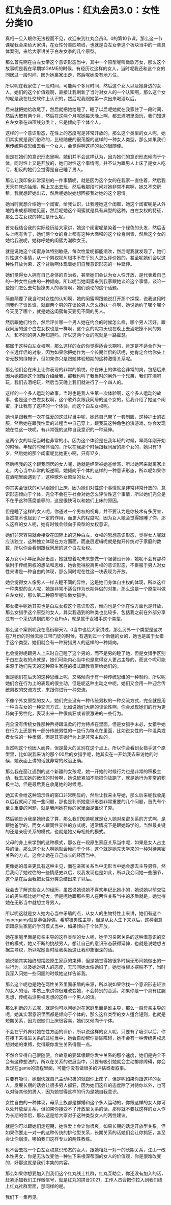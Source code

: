 # 红丸会员3.0Plus：红丸会员3.0：女性分类10

真相一旦入眼你无法视而不见，欢迎来到红丸会员3。0的第10节课，那么这一节课呢我会来给大家讲，在女性分类四项线，也就是白左女拳这个板块当中的一些具体案例，来给大家讲关于白左女拳的几个原型。

那么首先啊在白左女拳这个意识形态当中，其中一个原型呢叫做歌万女，那么这个故事呢是我在早期学GAME的时候，有经历过这样的女人，当时呢我还和这个女的同居过一段时间，因为她离家出走，然后呢她没有地方住。

所以呢在我家住了一段时间，可能两个多月时间，然后这个女人以及她身边的女人，她们的这个价值观啊，直接让我刷新了当时对女人的一个认知啊，那么这个女的呢是我在社交软件上认识的，然后呢我跟她第一次出来喝酒以后。

后来就把她给收尾了，然后就把她给睡了，睡了以后呢她就在我家住了一段时间，然后大概有两个月，然后在这两个月呢她每天晚上啊，都去酒吧里面玩，我们知道白左女拳在四项线分类上，它是倾向于个体个人。

这样的一个意识形态，在性上的态度呢是非常开放的，那么这个类型的女人呢，她们其实就是我们俗称的，比较随便的很荡腹的这样的一种女人类型，那么如果我们用传统男权思维去看一个女人，会觉得啊这样的女的很随便。

但是在她们的意识形态里啊，她们并不会这样认为，因为她们的意识形态倾向于个体，同时性上又是开放的，她们对性这个事情呢，并不认为跟男人上床了是女人吃亏，相反的她们会觉得是自己睡了男人。

那么让我印象非常深刻的一件事情呢，就是因为这个女的在我家一直住着，然后我天天在床边抽烟，晚上又出去玩，然后我那段时间对她非常不爽啊，她又不交房租，我就想赶她出去，然后呢她说她想回报我对她的这个恩情。

她当时就想介绍她一个闺蜜，给我认识，让我睡她这个闺蜜，她这个闺蜜呢是从外地跑来成都跟她见面，然后呢她这个闺蜜就是具有典型的这种，白左女权的特征，那么白左女权的特征是什么呢。

首先我结合我的实际经历给大家讲，她这个闺蜜呢是染着一个绿色的头发，然后舌头上呢有舌丁，她们两个女的身上都有这种大面积的这个纹身刺青，然后这个女的她给我说呢，她称呼她的闺蜜为潮吹女王。

就是说她这个闺蜜身体特别敏感，每次性爱呢都能潮吹，然后呢我就发现了，她们对性这个事情，从一个男权视角根本不在乎别人怎么评价她的，甚至呢她们会以这种性开放为荣，这个背后啊体现着她们自我意识形态的一种延伸。

她们觉得女人拥有自己身体的自治权，甚至她们会认为女人性开放，是代表着自己的一种女性自由的一种倾向，所以呢当她闺蜜来到我家跟她谈论这个事情，谈论一些她们怎么去勾搭撩男人的事情啊，她们谈论的这个话题。

简直颠覆了我当时对女性的认知啊，她的闺蜜啊跟她说打开那个探探，说我这段时间我约了谁谁谁，就跟两个男的在谈论男人怎么撩妹一样啊，她说她约了哪个哪个今天见了哪个，就是她这闺蜜每天要见不同的男人。

然后跟他们约会，然后评价哪一个男人她在约会的时候怎么样，哪个男人活好，跟我同居的这个白左女权也是一样啊，这个女的呢每天也在晚上去酒吧撩不同的男人，和不同的男人睡知道吗，所以这两个女的呢就是一路霍瑟。

都属于这种白左女权啊，那么这样的女的你觉得适合长期吗，肯定是不适合作为一个长远伴侣的对象，因为如果你把她作为一个长期伴侣的话呢，她肯定会给你头上带无数的绿帽子，但如果你只是跟她体验短期的这种激情关系呢。

那么他们会在床上让你表现的非常的愉悦，你在床上的体验会非常的爽，包括后来因为她把她这个闺蜜介绍给我，那我也叫了我当时的另外一个兄弟，我们在酒吧玩，我们去酒吧玩，然后当天晚上我们就进行了一个四人的。

这样的一个多人运动的故事，当时也是我人生第一次体验啊，这个多人运动的故事，也是这个白左女权啊，这个歌外女跟我同居的这个女的，给我介绍了她这个闺蜜，才让我有了这样的一个体验，而这个白左女权呢。

她也是跟我有一次在性爱的这过程当中呢，她还自己带了一套制服，这种护士的衣服，然后她在跟我性爱的过程当中自己穿上，跟我玩这种角色扮演游戏，你会发现她在性这一块呢，有非常强的这种自我意识的一种延伸。

这两个女的年纪当时也非常的小，因为这个体验是在我年轻的时候，早两年刚开始的时候，年轻的时候体验的，所以在我那个时候跟我同居的那个女的，她只有19岁，然后她的那个闺蜜呢比她更小啊，只有17岁。

然后呢我的这个跟我同居的女人呢，她就是经常被她爸给骂，所以她回来就离家出走，内心当中非常的叛逆啊，她倾向于个体的这样的一种意识形态，所以呢如果你在酒吧里面遇到了，这种歌外女原型的女人。

你其实会很快的可以跟她们上床，因为她们对性这个事情就是非常非常开放的，意识形态倾向于个体，完全不会在乎社会对她怎么评价性这个事情，所以她们完全是不在乎这种荡腐羞辱的，这是很快可以和她们上床的原因。

但是睡了这样的女人呢，你通过一个男权的视角，并不要认为是你技术有多厉害，当然技术也起到了一定的作用，而更大的程度呢，因为女人她会觉得她睡了你，那么这样的女人呢，她有时候会倾向于典型的女权意识。

她们非常容易就会接受在国际上的这种白左，女权的思想意识形态，觉得女人呢就应该独立，这种独立体现在方方面面，而底层逻辑呢就是抛开传统对于家庭的数数，所以你会看到跟我同居的这个白左女权。

各万女小小年纪离家出走，她就想着呢未来想做一个服装设计师，她呢不会有那种依附于传统男权的想法和思维，她会觉得脱离男权的意识形态，不臣服于男人对女性来讲是一种自由的体现，那么同时呢在性这一块表现为开放。

她会觉得女人像男人一样去睡不同的异性，这是她们身体自主权的体现，所以这样一种类型的女人呢，她是非常不适合作为长期伴侣的对象，那么这是一个原型叫做白左女权，那么第二种原型呢叫做女猎手。

那女猎手呢她其实也是白左女权这个意识形态，倾向也是个体在性方面也是开放，那么女猎手这个原型的女人，其实我遇到的种类也比较多，包括我之前在外部分享过有一个采访遇到的那个女PoA，就是属于女猎手这个类型。

那么这个案例呢我在高街聊天2。0当中也给大家讲过，那么另外一个类型是这次在7月份的时候去丽江带门徒的时候，有遇到过一个新疆的女的，她也是属于女猎手这个类型，她们就会有一种狩猎男人的这样的一种倾向。

也会觉得呢跟男人上床时自己睡了这个男的，而不是男的睡了她，但是女猎手区别于白左女权的点就是，她们可能内心当中也是觉得女人更占主导的，而这个呢可能来源于她们先天的这种原生家庭的模式跟教育带给她们的。

但是她们在后天的这种思维上呢，又略倾向于有一种传统思维的一种制约，所以呢她们会在行为上的表现的很主动，但是呢这种主动之中呢，她们又会用一种迎合传统男权的交流方式，来跟你进行一种交流。

不像个外女原型的女人，她们完全没有一种传统男权的一种交流方式，完全就是用一种白左女的一种交流方式，比如说她们大胆的谈论性啊，你会发现她们的行为更趋向于男性化，表现出来一种很疯狂或者很激进的一些行为。

完全没有传统女性那种矜持跟温柔的行为特点在里面，但是女猎手未必，女猎手她在行为上还是有一部分传统男性的一些行为特点在里面，比如说女性的一种温柔或者女性的一种柔弱，但是其实她行为上是非常主动的。

当然呢这个也因人而异，但是最大的区别在这个点上，所以你会看到女猎手这个原型里，比如说我采访的那个00后的女猎手呢，她其实在一开始我去采访她的时候，她表面上讲的话就非常的政治正确。

那么我在丽江遇到的这个新疆的女孩呢，她一开始的时候行为也是非常的积极主动，我去加她的微信的时候啊，她说赶紧加不能把你放跑了，就是她行为非常的积极主动，但是最后我在收尾她的时候呢。

她其实会给这种暗示性的窗口非常明显的，然后让我来主导她，那么后来呢我收尾以后我就问了她一些问题，那也是判断她意识形态非常重要的几个问题，首先有个至关重要的问题，就是我问她在你的家里面是谁说了算。

然后她告诉我是她妈说了算，那么我们知道呢就是女人她对亲密关系的方式啊，是跟她爸学的，而女人跟同性交往的方式呢，通常情况下是跟她妈学的，当然最关键的还是亲密关系的模式，也就是她父母相处的模式。

父母的身上来学到的这种模式，那么在一段原生家庭关系当中呢，如果是女人占主导的话，那么这个女人啊她就会倾向于个体，这个就是她先天学来的一种对待亲密关系的方式，这会让她在自己成长的经历当中。

更像她的母亲更具有这种主见，而在亲密关系当中无形当中她会想去主导男性，然后我问了她过往的一些情感史以后，哎我发现也是如此，所以我会问她一些细节，这个是在后面我把女性分类总结出来了以后。

我会去了解这些女人的经历，虽然说她说她不喜欢年纪比她小的，她说她以前交往过的男生都比她年纪大，但是呢她跟那些男人在两性关系当中的矛盾就是，她觉得她在无形当中就想主导男人。

所以呢这就是女人她内心当中矛盾的点，从女人的生物特性上来讲，她们有这个hypergamy就是募强择偶，希望被男性主导，但是从女人生下来以后，这种潜意识跟原生家庭的学习模式当中，如果倾向于个体开放。

她在家庭里面是母亲主导的这样类型的女人呢，她学习亲密关系的这种潜意识的交往的模式，她又不断的挑战男人，想让自己的意识形态获得延伸，也就是说她想占据主导权，所以呢她当时给我奖励这让我印象很深的话。

她说她其实始终想摆脱原生家庭的束缚，但是她觉得她很多时候无形间她做出的一些行为，以及她对男人的态度，无形间她太像她妈了，她觉得根本摆脱不了，当时我深入问她一些问题的时候她这样告诉我。

那么这个呢也是她在两性关系里面矛盾的来源，所以说如果你找一个意识形态轻浊的女人的话，本质上来讲你很难改变她，不会特别的合适，如果你是一个具有红腕思想，传统右派男权思想的这样一个男人的话。

那么判断的方式呢，就是你可以问她对在家庭里面是谁主导，那么一般母亲主导的呢，她其实潜意识里面都是倾向于个体的，那么这样类型的女人适合短则，也就是短期关系，因为跟她们上床很容易，她们又倾向于个体。

不会在乎外界对她在性方面的评价，所以说这样的女人呢，只要有了吸引以后，你在接下来推进关系的过程当中，她会自动帮你排除障碍，她不会有一种传统男权思想对她的束缚，觉得跟你发生关系得慢一点。

不然会显得自己很随便，会故意的要延缓跟你发生关系的那个速度，她们是完全不会有这种想法的，所以在关系的进展当中，只要有吸引她就会主动排除障碍，你会发现在game的流程里面，可能你没有做很多的评估或者叙事。

只要有吸引，她很快就自己主动积极的就跟你上床了，但是呢如果你跟这样的女人，发展长期的话会让很多男人抓狂，因为她们这样的态度除了对待你以外，也可以对待其他的男人，因为她觉得这样的行为是她自我意识。

女性自由的一种体现，母系士族都是群婚和这个多人运动的，你跟这样的女人你可以处开放型关系，但如果你接受不了开放型关系的话，那你就不要找这样的女人作为长期的伴侣，那么这是给大家对于这种类型女人的两性建议。

就是你可以跟她们走短期，她性爱上会让你很爽，如果长期的话走开放型关系，但如果你要走一对一的这种传统的排他型关系，长期关系的话她们会让你抓狂，甚至会让你崩溃，哪怕我们这样专业的两性教练。

也不会去找一个白左女权意识形态的女人，跟她相处一对一的长期关系，江山一改本性男女，你是无法改变他一种生下来根深蒂固的女人的价值观，你是很难改变的，好那这就是我们本集的内容。

那么如果你想要加入到我们这个红丸线上社群，红丸互助会，你还没有加入的话，赶紧添加我们工作微信号，就是红丸的拼音2021，工作人员会把你拉入到我们线上红丸社群里面，那同样的呢。

我们下一集再见。